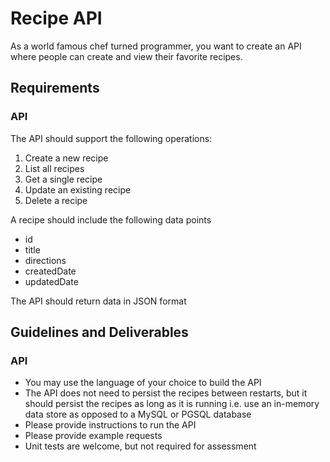 # Recipe API

As a world famous chef turned programmer, you want to create an API where people can create and view their favorite recipes.

## Requirements

### API

The API should support the following operations:

1. Create a new recipe
2. List all recipes
3. Get a single recipe
4. Update an existing recipe
5. Delete a recipe

A recipe should include the following data points

- id
- title
- directions
- createdDate
- updatedDate

The API should return data in JSON format

## Guidelines and Deliverables

### API

- You may use the language of your choice to build the API
- The API does not need to persist the recipes between restarts, but it should
  persist the recipes as long as it is running i.e. use an in-memory data store
  as opposed to a MySQL or PGSQL database
- Please provide instructions to run the API
- Please provide example requests
- Unit tests are welcome, but not required for assessment

